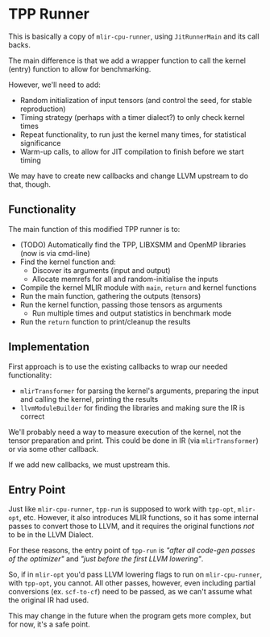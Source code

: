 # TPP Runner

This is basically a copy of `mlir-cpu-runner`, using `JitRunnerMain` and its call backs.

The main difference is that we add a wrapper function to call the kernel (entry) function to allow for benchmarking.

However, we'll need to add:
 * Random initialization of input tensors (and control the seed, for stable reproduction)
 * Timing strategy (perhaps with a timer dialect?) to only check kernel times
 * Repeat functionality, to run just the kernel many times, for statistical significance
 * Warm-up calls, to allow for JIT compilation to finish before we start timing

We may have to create new callbacks and change LLVM upstream to do that, though.

## Functionality

The main function of this modified TPP runner is to:
 * (TODO) Automatically find the TPP, LIBXSMM and OpenMP libraries (now is via cmd-line)
 * Find the kernel function and:
   * Discover its arguments (input and output)
   * Allocate memrefs for all and random-initialise the inputs
 * Compile the kernel MLIR module with `main`, `return` and kernel functions
 * Run the main function, gathering the outputs (tensors)
 * Run the kernel function, passing those tensors as arguments
   * Run multiple times and output statistics in benchmark mode
 * Run the `return` function to print/cleanup the results

## Implementation

First approach is to use the existing callbacks to wrap our needed functionality:
 * `mlirTransformer` for parsing the kernel's arguments, preparing the input and calling the kernel, printing the results
 * `llvmModuleBuilder` for finding the libraries and making sure the IR is correct

We'll probably need a way to measure execution of the kernel, not the tensor preparation and print. 
This could be done in IR (via `mlirTransformer`) or via some other callback.

If we add new callbacks, we must upstream this.

## Entry Point

Just like `mlir-cpu-runner`, `tpp-run` is supposed to work with `tpp-opt`, `mlir-opt`, etc.
However, it also introduces MLIR functions, so it has some internal passes to convert those to LLVM, and it requires the original functions *not* to be in the LLVM Dialect.

For these reasons, the entry point of `tpp-run` is _"after all code-gen passes of the optimizer"_ and _"just before the first LLVM lowering"_.

So, if in `mlir-opt` you'd pass LLVM lowering flags to run on `mlir-cpu-runner`, with `tpp-opt`, you cannot.
All other passes, however, even including partial conversions (ex. `scf-to-cf`) need to be passed, as we can't assume what the original IR had used.

This may change in the future when the program gets more complex, but for now, it's a safe point.
